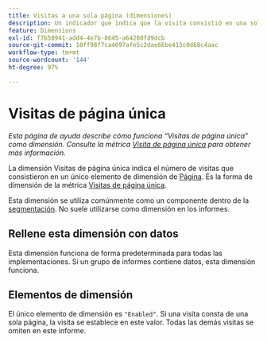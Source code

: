 ```yaml
---
title: Visitas a una sola página (dimensiones)
description: Un indicador que indica que la visita consistió en una sola página.
feature: Dimensions
exl-id: f7b58941-add4-4e7b-8645-a64280fd9dcb
source-git-commit: 10ff98f7ca4697afe5c2dae66be415c0d68c4aac
workflow-type: tm+mt
source-wordcount: '144'
ht-degree: 97%

---
```


# Visitas de página única

*Esta página de ayuda describe cómo funciona “Visitas de página única” como dimensión. Consulte la métrica [Visita de página única](../metrics/single-page-visits.md) para obtener más información.*

La dimensión Visitas de página única indica el número de visitas que consistieron en un único elemento de dimensión de [Página](page.md). Es la forma de dimensión de la métrica [Visitas de página única](../metrics/single-page-visits.md).

Esta dimensión se utiliza comúnmente como un componente dentro de la [segmentación](../segmentation/seg-home.md). No suele utilizarse como dimensión en los informes.

## Rellene esta dimensión con datos

Esta dimensión funciona de forma predeterminada para todas las implementaciones. Si un grupo de informes contiene datos, esta dimensión funciona.

## Elementos de dimensión

El único elemento de dimensión es `"Enabled"`. Si una visita consta de una sola página, la visita se establece en este valor. Todas las demás visitas se omiten en este informe.
